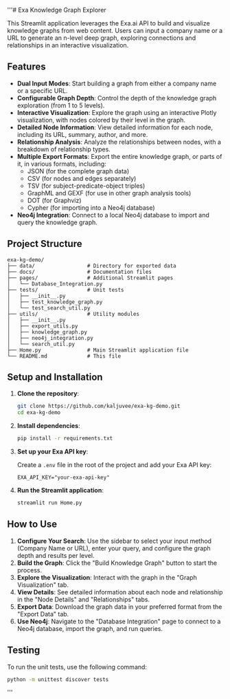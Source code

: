 '''# Exa Knowledge Graph Explorer

This Streamlit application leverages the Exa.ai API to build and visualize knowledge graphs from web content. Users can input a company name or a URL to generate an n-level deep graph, exploring connections and relationships in an interactive visualization.

## Features

- **Dual Input Modes**: Start building a graph from either a company name or a specific URL.
- **Configurable Graph Depth**: Control the depth of the knowledge graph exploration (from 1 to 5 levels).
- **Interactive Visualization**: Explore the graph using an interactive Plotly visualization, with nodes colored by their level in the graph.
- **Detailed Node Information**: View detailed information for each node, including its URL, summary, author, and more.
- **Relationship Analysis**: Analyze the relationships between nodes, with a breakdown of relationship types.
- **Multiple Export Formats**: Export the entire knowledge graph, or parts of it, in various formats, including:
    - JSON (for the complete graph data)
    - CSV (for nodes and edges separately)
    - TSV (for subject-predicate-object triples)
    - GraphML and GEXF (for use in other graph analysis tools)
    - DOT (for Graphviz)
    - Cypher (for importing into a Neo4j database)
- **Neo4j Integration**: Connect to a local Neo4j database to import and query the knowledge graph.

## Project Structure

```
exa-kg-demo/
├── data/                 # Directory for exported data
├── docs/                 # Documentation files
├── pages/                # Additional Streamlit pages
│   └── Database_Integration.py
├── tests/                # Unit tests
│   ├── __init__.py
│   ├── test_knowledge_graph.py
│   └── test_search_util.py
├── utils/                # Utility modules
│   ├── __init__.py
│   ├── export_utils.py
│   ├── knowledge_graph.py
│   ├── neo4j_integration.py
│   └── search_util.py
├── Home.py               # Main Streamlit application file
└── README.md             # This file
```

## Setup and Installation

1.  **Clone the repository**:

    ```bash
    git clone https://github.com/kaljuvee/exa-kg-demo.git
    cd exa-kg-demo
    ```

2.  **Install dependencies**:

    ```bash
    pip install -r requirements.txt
    ```

3.  **Set up your Exa API key**:

    Create a `.env` file in the root of the project and add your Exa API key:

    ```
    EXA_API_KEY="your-exa-api-key"
    ```

4.  **Run the Streamlit application**:

    ```bash
    streamlit run Home.py
    ```

## How to Use

1.  **Configure Your Search**: Use the sidebar to select your input method (Company Name or URL), enter your query, and configure the graph depth and results per level.
2.  **Build the Graph**: Click the "Build Knowledge Graph" button to start the process.
3.  **Explore the Visualization**: Interact with the graph in the "Graph Visualization" tab.
4.  **View Details**: See detailed information about each node and relationship in the "Node Details" and "Relationships" tabs.
5.  **Export Data**: Download the graph data in your preferred format from the "Export Data" tab.
6.  **Use Neo4j**: Navigate to the "Database Integration" page to connect to a Neo4j database, import the graph, and run queries.

## Testing

To run the unit tests, use the following command:

```bash
python -m unittest discover tests
```
'''
